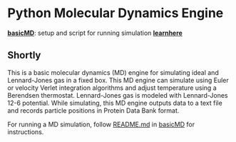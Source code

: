 # Python Molecular Dynamics Engine
[**basicMD**](https://github.com/nAmnesiac/py_basicMD/tree/main/basicMD): setup and script for running simulation
[**learnhere**]()

## Shortly
This is a basic molecular dynamics (MD) engine for simulating ideal and Lennard-Jones gas in a fixed box. This MD engine can simulate using Euler or velocity Verlet integration algorithms and adjust temperature using a Berendsen thermostat. Lennard-Jones gas is modeled with Lennard-Jones 12-6 potential. While simulating, this MD engine outputs data to a text file and records particle positions in Protein Data Bank format. 

For running a MD simulation, follow [README.md](https://github.com/nAmnesiac/py_basicMD/blob/main/basicMD/README.md) in [basicMD](https://github.com/nAmnesiac/py_basicMD/tree/main/basicMD) for instructions.
